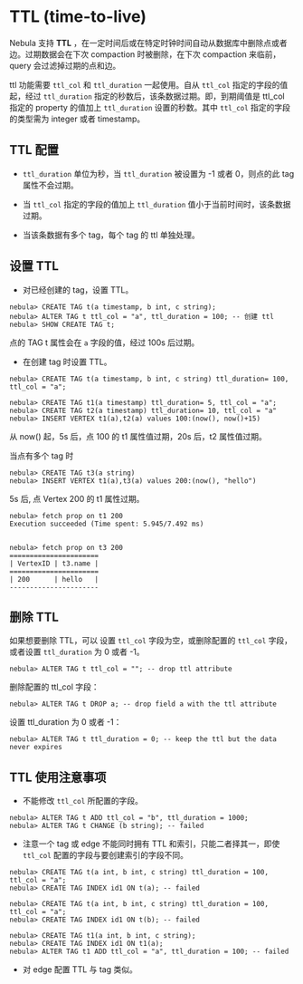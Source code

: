 # TTL (time-to-live)

Nebula 支持 **TTL** ，在一定时间后或在特定时钟时间自动从数据库中删除点或者边。过期数据会在下次 compaction 时被删除，在下次 compaction 来临前，query 会过滤掉过期的点和边。

ttl 功能需要 `ttl_col` 和 `ttl_duration` 一起使用。自从 `ttl_col` 指定的字段的值起，经过 `ttl_duration` 指定的秒数后，该条数据过期。即，到期阈值是 ttl_col 指定的 property 的值加上 `ttl_duration` 设置的秒数。其中 `ttl_col` 指定的字段的类型需为 integer 或者 timestamp。

## TTL 配置

- `ttl_duration` 单位为秒，当 `ttl_duration` 被设置为 -1 或者 0，则点的此 tag 属性不会过期。

- 当 `ttl_col` 指定的字段的值加上 `ttl_duration` 值小于当前时间时，该条数据过期。

- 当该条数据有多个 tag，每个 tag 的 ttl 单独处理。


## 设置 TTL

* 对已经创建的 tag，设置 TTL。

```ngql
nebula> CREATE TAG t(a timestamp, b int, c string);
nebula> ALTER TAG t ttl_col = "a", ttl_duration = 100; -- 创建 ttl
nebula> SHOW CREATE TAG t;
```
点的 TAG t 属性会在 `a` 字段的值，经过 100s 后过期。

* 在创建 tag 时设置 TTL。

```ngql
nebula> CREATE TAG t(a timestamp, b int, c string) ttl_duration= 100, ttl_col = "a";
```

```ngql
nebula> CREATE TAG t1(a timestamp) ttl_duration= 5, ttl_col = "a";
nebula> CREATE TAG t2(a timestamp) ttl_duration= 10, ttl_col = "a"
nebula> INSERT VERTEX t1(a),t2(a) values 100:(now(), now()+15)
```
从 now() 起，5s 后，点 100 的 t1 属性值过期，20s 后，t2 属性值过期。

当点有多个 tag 时

```ngql
nebula> CREATE TAG t3(a string)
nebula> INSERT VERTEX t1(a),t3(a) values 200:(now(), "hello")
```

5s 后, 点 Vertex 200 的 t1 属性过期。

```ngql
nebula> fetch prop on t1 200
Execution succeeded (Time spent: 5.945/7.492 ms)


nebula> fetch prop on t3 200
======================
| VertexID | t3.name |
======================
| 200      | hello   |
----------------------
```


## 删除 TTL

如果想要删除 TTL，可以 设置 `ttl_col` 字段为空，或删除配置的 `ttl_col` 字段，或者设置 `ttl_duration` 为 0 或者 -1。


```ngql
nebula> ALTER TAG t ttl_col = ""; -- drop ttl attribute
```

删除配置的 ttl_col 字段：

```ngql
nebula> ALTER TAG t DROP a; -- drop field a with the ttl attribute
```

设置 ttl_duration 为 0 或者 -1：

```ngql
nebula> ALTER TAG t ttl_duration = 0; -- keep the ttl but the data never expires
```

## TTL 使用注意事项

- 不能修改 `ttl_col` 所配置的字段。

``` ngql
nebula> ALTER TAG t ADD ttl_col = "b", ttl_duration = 1000;
nebula> ALTER TAG t CHANGE (b string); -- failed
```

- 注意一个 tag 或 edge 不能同时拥有 TTL 和索引，只能二者择其一，即使 `ttl_col` 配置的字段与要创建索引的字段不同。

``` ngql
nebula> CREATE TAG t(a int, b int, c string) ttl_duration = 100, ttl_col = "a";
nebula> CREATE TAG INDEX id1 ON t(a); -- failed
```

``` ngql
nebula> CREATE TAG t(a int, b int, c string) ttl_duration = 100, ttl_col = "a";
nebula> CREATE TAG INDEX id1 ON t(b); -- failed
```

```ngql
nebula> CREATE TAG t1(a int, b int, c string);
nebula> CREATE TAG INDEX id1 ON t1(a);
nebula> ALTER TAG t1 ADD ttl_col = "a", ttl_duration = 100; -- failed
```

- 对 edge 配置 TTL 与 tag 类似。
